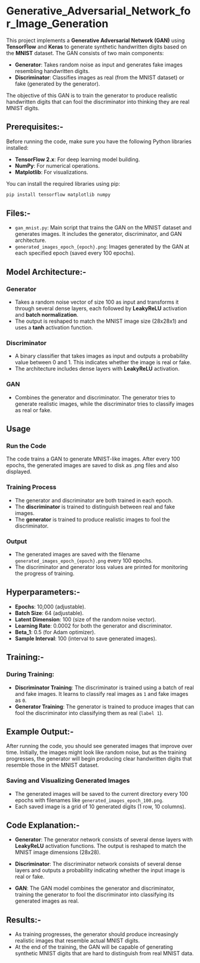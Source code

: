 # Generative_Adversarial_Network_for_Image_Generation

This project implements a **Generative Adversarial Network (GAN)** using **TensorFlow** and **Keras** to generate synthetic handwritten digits based on the **MNIST** dataset. The GAN consists of two main components:

- **Generator**: Takes random noise as input and generates fake images resembling handwritten digits.
- **Discriminator**: Classifies images as real (from the MNIST dataset) or fake (generated by the generator).

The objective of this GAN is to train the generator to produce realistic handwritten digits that can fool the discriminator into thinking they are real MNIST digits.

## Prerequisites:-

Before running the code, make sure you have the following Python libraries installed:

- **TensorFlow 2.x**: For deep learning model building.
- **NumPy**: For numerical operations.
- **Matplotlib**: For visualizations.

You can install the required libraries using pip:

```bash
pip install tensorflow matplotlib numpy
```

## Files:-

- `gan_mnist.py`: Main script that trains the GAN on the MNIST dataset and generates images. It includes the generator, discriminator, and GAN architecture.
- `generated_images_epoch_{epoch}.png`: Images generated by the GAN at each specified epoch (saved every 100 epochs).

## Model Architecture:-

### Generator
- Takes a random noise vector of size 100 as input and transforms it through several dense layers, each followed by **LeakyReLU** activation and **batch normalization**.
- The output is reshaped to match the MNIST image size (28x28x1) and uses a **tanh** activation function.

### Discriminator
- A binary classifier that takes images as input and outputs a probability value between 0 and 1. This indicates whether the image is real or fake.
- The architecture includes dense layers with **LeakyReLU** activation.

### GAN
- Combines the generator and discriminator. The generator tries to generate realistic images, while the discriminator tries to classify images as real or fake.

## Usage

### Run the Code
The code trains a GAN to generate MNIST-like images. After every 100 epochs, the generated images are saved to disk as .png files and also displayed.

### Training Process
- The generator and discriminator are both trained in each epoch.
- The **discriminator** is trained to distinguish between real and fake images.
- The **generator** is trained to produce realistic images to fool the discriminator.

### Output
- The generated images are saved with the filename `generated_images_epoch_{epoch}.png` every 100 epochs.
- The discriminator and generator loss values are printed for monitoring the progress of training.

## Hyperparameters:-

- **Epochs**: 10,000 (adjustable).
- **Batch Size**: 64 (adjustable).
- **Latent Dimension**: 100 (size of the random noise vector).
- **Learning Rate**: 0.0002 for both the generator and discriminator.
- **Beta_1**: 0.5 (for Adam optimizer).
- **Sample Interval**: 100 (interval to save generated images).

## Training:-

### During Training:
- **Discriminator Training**: The discriminator is trained using a batch of real and fake images. It learns to classify real images as `1` and fake images as `0`.
- **Generator Training**: The generator is trained to produce images that can fool the discriminator into classifying them as real (`label 1`).

## Example Output:-
After running the code, you should see generated images that improve over time. Initially, the images might look like random noise, but as the training progresses, the generator will begin producing clear handwritten digits that resemble those in the MNIST dataset.

### Saving and Visualizing Generated Images
- The generated images will be saved to the current directory every 100 epochs with filenames like `generated_images_epoch_100.png`.
- Each saved image is a grid of 10 generated digits (1 row, 10 columns).

## Code Explanation:-

- **Generator**: The generator network consists of several dense layers with **LeakyReLU** activation functions. The output is reshaped to match the MNIST image dimensions (28x28).
  
- **Discriminator**: The discriminator network consists of several dense layers and outputs a probability indicating whether the input image is real or fake.

- **GAN**: The GAN model combines the generator and discriminator, training the generator to fool the discriminator into classifying its generated images as real.

## Results:-

- As training progresses, the generator should produce increasingly realistic images that resemble actual MNIST digits.
- At the end of the training, the GAN will be capable of generating synthetic MNIST digits that are hard to distinguish from real MNIST data.
